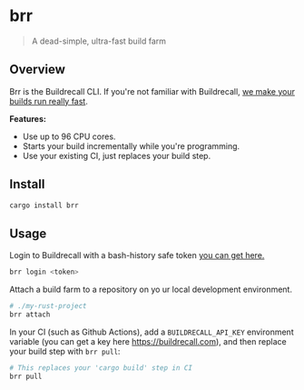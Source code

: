 # brr
> A dead-simple, ultra-fast build farm

## Overview

Brr is the Buildrecall CLI. If you're not familiar with Buildrecall, [we make your builds run really fast](https://buildrecall.com/).

**Features:**
- Use up to 96 CPU cores.
- Starts your build incrementally while you're programming.
- Use your existing CI, just replaces your build step.

## Install

```bash
cargo install brr
```

## Usage

Login to Buildrecall with a bash-history safe token [you can get here.](https://buildrecall.com/setup)

```bash
brr login <token>
```

Attach a build farm to a repository on yo ur local development environment. 

```bash
# ./my-rust-project
brr attach
```

In your CI (such as Github Actions), add a `BUILDRECALL_API_KEY` environment variable (you can get a key here https://buildrecall.com), and then replace your build step with `brr pull`:
```bash
# This replaces your 'cargo build' step in CI
brr pull
```
